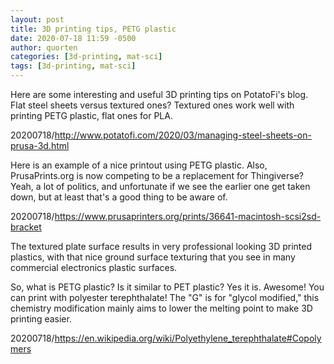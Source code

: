 ```yaml
---
layout: post
title: 3D printing tips, PETG plastic
date: 2020-07-18 11:59 -0500
author: quorten
categories: [3d-printing, mat-sci]
tags: [3d-printing, mat-sci]
---
```


Here are some interesting and useful 3D printing tips on PotatoFi's
blog.  Flat steel sheets versus textured ones?  Textured ones work
well with printing PETG plastic, flat ones for PLA.

20200718/http://www.potatofi.com/2020/03/managing-steel-sheets-on-prusa-3d.html

Here is an example of a nice printout using PETG plastic.  Also,
PrusaPrints.org is now competing to be a replacement for Thingiverse?
Yeah, a lot of politics, and unfortunate if we see the earlier one get
taken down, but at least that's a good thing to be aware of.

20200718/https://www.prusaprinters.org/prints/36641-macintosh-scsi2sd-bracket

The textured plate surface results in very professional looking 3D
printed plastics, with that nice ground surface texturing that you see
in many commercial electronics plastic surfaces.

So, what is PETG plastic?  Is it similar to PET plastic?  Yes it is.
Awesome!  You can print with polyester terephthalate!  The "G" is for
"glycol modified," this chemistry modification mainly aims to lower
the melting point to make 3D printing easier.

20200718/https://en.wikipedia.org/wiki/Polyethylene_terephthalate#Copolymers
